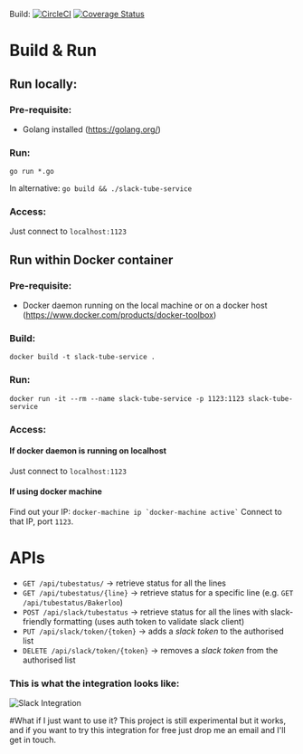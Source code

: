 Build: [![CircleCI](https://circleci.com/gh/thoeni/slack-tube-service.svg?style=svg)](https://circleci.com/gh/thoeni/slack-tube-service) [![Coverage Status](https://coveralls.io/repos/github/thoeni/slack-tube-service/badge.svg?branch=master&maxAge=0)](https://coveralls.io/github/thoeni/slack-tube-service?branch=master)

# Build & Run

## Run locally:
### Pre-requisite:
 - Golang installed (<https://golang.org/>)

### Run:
```go run *.go```

In alternative:
```go build && ./slack-tube-service```

### Access:
Just connect to ```localhost:1123```

## Run within Docker container
### Pre-requisite:
 - Docker daemon running on the local machine or on a docker host (<https://www.docker.com/products/docker-toolbox>)

### Build:
```docker build -t slack-tube-service .```

### Run:
```docker run -it --rm --name slack-tube-service -p 1123:1123 slack-tube-service```

### Access:

#### If docker daemon is running on localhost
Just connect to ```localhost:1123```

#### If using docker machine
Find out your IP: ``` docker-machine ip `docker-machine active` ```
Connect to that IP, port ```1123```.

# APIs
 - ```GET /api/tubestatus/``` -> retrieve status for all the lines
 - ```GET /api/tubestatus/{line}``` -> retrieve status for a specific line (e.g. ```GET /api/tubestatus/Bakerloo```)
 - ```POST /api/slack/tubestatus``` -> retrieve status for all the lines with slack-friendly formatting (uses auth token to validate slack client)
 - ```PUT /api/slack/token/{token}``` -> adds a *slack token* to the authorised list
 - ```DELETE /api/slack/token/{token}``` -> removes a *slack token* from the authorised list

### This is what the integration looks like:
![Slack Integration](http://www.antoniotroina.com/downloads/tube.png)

#What if I just want to use it?
This project is still experimental but it works, and if you want to try this integration for free just drop me an email and I'll get in touch.

